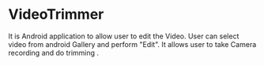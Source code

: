 # VideoTrimmer
It is Android application to allow user to edit the Video. User can select video from android Gallery and perform "Edit". It allows user to take Camera recording and do trimming .

